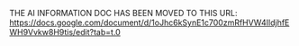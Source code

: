 THE AI INFORMATION DOC HAS BEEN MOVED TO THIS URL: https://docs.google.com/document/d/1oJhc6kSynE1c700zmRfHVW4IldjhfEWH9Vvkw8H9tis/edit?tab=t.0
